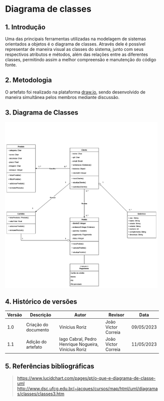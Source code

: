 # Diagrama de classes

## 1. Introdução

Uma das principais ferramentas utilizadas na modelagem de sistemas orientados a objetos é o diagrama de classes. Através dele é possível representar de maneira visual as classes do sistema, junto com seus respectivos atributos e métodos, além das relações entre as diferentes classes, permitindo assim a melhor compreensão e manutenção do código fonte.

## 2. Metodologia

O artefato foi realizado na plataforma [draw.io](https://www.drawio.com/), sendo desenvolvido de maneira simultânea pelos membros mediante discussão.

## 3. Diagrama de Classes

<img src="./images/classes.jpg" alt="" width="500" /><br>

## 4. Histórico de versões

| Versão | Descrição            | Autor           | Revisor           | Data           |
| ------ | -------------------- | --------------- | ----------------- | -------------- |
| 1.0    | Criação do documento | Vinícius Roriz | João Victor Correia | 09/05/2023 |
| 1.1    | Adição do artefato | Iago Cabral, Pedro Henrique Nogueira, Vinícius Roriz | João Victor Correia | 11/05/2023 |

## 5. Referências bibliográficas

> https://www.lucidchart.com/pages/pt/o-que-e-diagrama-de-classe-uml
> http://www.dsc.ufcg.edu.br/~jacques/cursos/map/html/uml/diagramas/classes/classes3.htm


